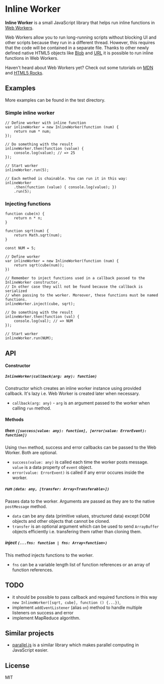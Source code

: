 # Inline Worker

**Inline Worker** is a small JavaScript library that helps run inline functions in [Web Workers](http://www.w3.org/TR/workers/).

Web Workers allow you to run long-running scripts without blocking UI and other scripts because they run in a different thread. However, this requires that the code will be contained in a separate file. Thanks to other newly defined native HTML5 objects like [Blob](https://developer.mozilla.org/en/docs/DOM/Blob) and [URL](https://developer.mozilla.org/en-US/docs/DOM/window.URL) it is possible to run inline functions in Web Workers.

Haven't heard about Web Workers yet? Check out some tutorials on [MDN](https://developer.mozilla.org/en-US/docs/DOM/Using_web_workers?redirectlocale=en-US&redirectslug=Using_web_workers) and [HTML5 Rocks](http://www.html5rocks.com/en/tutorials/workers/basics/).

## Examples

More examples can be found in the test directory.

### Simple inline worker

```
// Define worker with inline function
var inlineWorker = new InlineWorker(function (num) {
	return num * num;
});

// Do something with the result
inlineWorker.then(function (value) {
	console.log(value); // => 25
});

// Start worker
inlineWorker.run(5);

// Each method is chainable. You can run it in this way:
inlineWorker
	.then(function (value) { console.log(value); })
	.run(5);
```

### Injecting functions

```
function cube(n) {
	return n * n;
}

function sqrt(num) {
	return Math.sqrt(num);
}

const NUM = 5;

// Define worker
var inlineWorker = new InlineWorker(function (num) {
	return sqrt(cube(num));
})

// Remember to inject functions used in a callback passed to the InlineWorker constructor.
// In other case they will not be found because the callback is serialized
// when passing to the worker. Moreover, these functions must be named functions.
inlineWorker.inject(cube, sqrt);

// Do something with the result
inlineWorker.then(function (val) {
	console.log(val); // => NUM
});

// Start worker
inlineWorker.run(NUM);
```

## API

#### Constructor

##### `InlineWorker(callback(arg: any): function)`

Constructor which creates an inline worker instance using provided callback. It's lazy i.e. Web Worker is created later when necessary.

* `callback(arg: any)` - `arg` is an argument passed to the worker when calling `run` method.

#### Methods

##### then `([success(value: any): function], [error(value: ErrorEvent): function])`

Using `then` method, success and error callbacks can be passed to the Web Worker. Both are optional.

* `success(value: any)` is called each time the worker posts message. `value` is a data property of `event` object.
* `error(value: ErrorEvent)` is called if any error occures inside the worker.

##### run `(data: any, [transfer: Array<Transferable>])`

Passes data to the worker. Arguments are passed as they are to the native `postMessage` method.

* `data` can be any data (primitive values, structured data) except DOM objects and other objects that cannot be cloned.
* `transfer` is an optional argument which can be used to send `ArrayBuffer` objects efficiently i.e. transfering them rather than cloning them.

##### inject `(...fns: function | fns: Array<function>)`

This method injects functions to the worker.

* `fns` can be a variable length list of function references or an array of function references.

## TODO

* it should be possible to pass callback and required functions in this way `new InlineWorker([sqrt, cube], function () {...})`,
* implement `addEventListener` (alias `on`) method to handle multiple listeners on success and error
* implement MapReduce algorithm.

## Similar projects

* [parallel.js](https://github.com/adambom/parallel.js) is a similar library which makes parallel computing in JavaScript easier.

## License

MIT